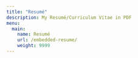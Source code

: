 ```yaml
---
title: "Resumé"
description: My Resumé/Curriculum Vitae in PDF
menu:
  main:
    name: Resumé
    url: /embedded-resume/
    weight: 9999
---
```

